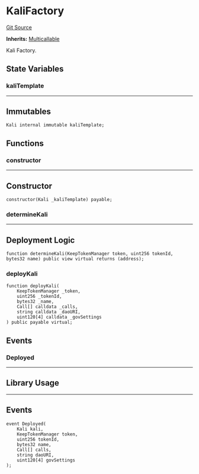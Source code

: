 # KaliFactory
[Git Source](https://github.com/kalidao/keep/blob/bf21b4d1d146ef800f17003b87f2cf6914c6539e/src/extensions/dao/KaliFactory.sol)

**Inherits:**
[Multicallable](/src/utils/Multicallable.sol/contract.Multicallable.md)

Kali Factory.


## State Variables
### kaliTemplate
-----------------------------------------------------------------------
Immutables
-----------------------------------------------------------------------


```solidity
Kali internal immutable kaliTemplate;
```


## Functions
### constructor

-----------------------------------------------------------------------
Constructor
-----------------------------------------------------------------------


```solidity
constructor(Kali _kaliTemplate) payable;
```

### determineKali

-----------------------------------------------------------------------
Deployment Logic
-----------------------------------------------------------------------


```solidity
function determineKali(KeepTokenManager token, uint256 tokenId, bytes32 name) public view virtual returns (address);
```

### deployKali


```solidity
function deployKali(
    KeepTokenManager _token,
    uint256 _tokenId,
    bytes32 _name,
    Call[] calldata _calls,
    string calldata _daoURI,
    uint120[4] calldata _govSettings
) public payable virtual;
```

## Events
### Deployed
-----------------------------------------------------------------------
Library Usage
-----------------------------------------------------------------------
-----------------------------------------------------------------------
Events
-----------------------------------------------------------------------


```solidity
event Deployed(
    Kali kali,
    KeepTokenManager token,
    uint256 tokenId,
    bytes32 name,
    Call[] calls,
    string daoURI,
    uint120[4] govSettings
);
```

